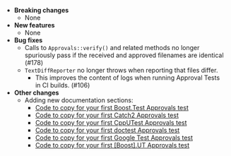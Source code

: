 <!-- See the [v.x.y.z milestone](https://github.com/approvals/ApprovalTests.cpp/milestone/__MILESTONE_NUMBER__?closed=1) for the full list of changes. -->

* **Breaking changes**
    * None
* **New features**
    * None
* **Bug fixes**
    * Calls to `Approvals::verify()` and related methods no longer spuriously pass if the received and approved
      filenames are identical (#178)
    * `TextDiffReporter` no longer throws when reporting that files differ.
        * This improves the content of logs when running Approval Tests in CI builds. (#106)
* **Other changes**
    * Adding new documentation sections:
        * [Code to copy for your first Boost.Test Approvals test](/doc/UsingBoostTest.md#code-to-copy-for-your-first-boosttest-approvals-test)
        * [Code to copy for your first Catch2 Approvals test](/doc/UsingCatch.md#code-to-copy-for-your-first-catch2-approvals-test)
        * [Code to copy for your first CppUTest Approvals test](/doc/UsingCppUTest.md#code-to-copy-for-your-first-cpputest-approvals-test)
        * [Code to copy for your first doctest Approvals test](/doc/UsingDoctest.md#code-to-copy-for-your-first-doctest-approvals-test)
        * [Code to copy for your first Google Test Approvals test](/doc/UsingGoogleTests.md#code-to-copy-for-your-first-google-test-approvals-test)
        * [Code to copy for your first \[Boost\].UT Approvals test](/doc/UsingUT.md#code-to-copy-for-your-first-boostut-approvals-test)